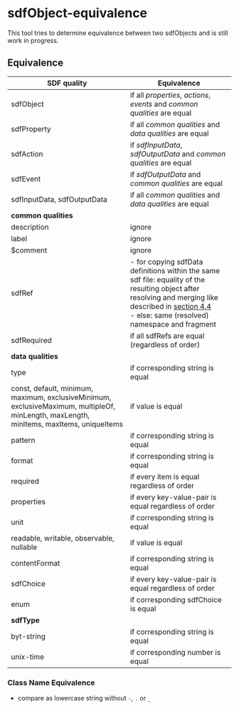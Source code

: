 # sdfObject-equivalence

This tool tries to determine equivalence between two sdfObjects and is still work in progress.

## Equivalence

| SDF quality                                                  | Equivalence                                                  |
| ------------------------------------------------------------ | ------------------------------------------------------------ |
| sdfObject                                                    | if all *properties*, *actions*, *events* and *common qualities* are equal |
| sdfProperty                                                  | if all *common qualities* and *data qualities* are equal     |
| sdfAction                                                    | if *sdfInputData*, *sdfOutputData* and *common qualities* are equal |
| sdfEvent                                                     | if *sdfOutputData* and *common qualities* are equal          |
| sdfInputData, sdfOutputData                                  | if all *common qualities* and *data qualities* are equal     |
| **common qualities**                                         |                                                              |
| description                                                  | ignore                                                       |
| label                                                        | ignore                                                       |
| $comment                                                     | ignore                                                       |
| sdfRef                                                       | - for copying sdfData definitions within the same sdf file: equality of the resulting object after resolving and merging like described in [section 4.4](https://datatracker.ietf.org/doc/html/draft-ietf-asdf-sdf-07#section-4.4)<br /> - else: same (resolved) namespace and fragment |
| sdfRequired                                                  | if all sdfRefs are equal (regardless of order)               |
| **data qualities**                                           |                                                              |
| type                                                         | if corresponding string is equal                             |
| const, default, minimum, maximum, exclusiveMinimum, exclusiveMaximum, multipleOf, minLength, maxLength, minItems, maxItems, uniqueItems | if value is equal                                            |
| pattern                                                      | if corresponding string is equal                             |
| format                                                       | if corresponding string is equal                             |
| required                                                     | if every item is equal regardless of order                   |
| properties                                                   | if every key-value-pair is equal regardless of order         |
| unit                                                         | if corresponding string is equal                             |
| readable, writable, observable, nullable                     | if value is equal                                            |
| contentFormat                                                | if corresponding string is equal                             |
| sdfChoice                                                    | if every key-value-pair is equal regardless of order         |
| enum                                                         | if corresponding sdfChoice is equal                          |
| **sdfType**                                                  |                                                              |
| byt-string                                                   | if corresponding string is equal                             |
| unix-time                                                    | if corresponding number is equal                             |

### Class Name Equivalence

- compare as lowercase string without `-`, `.` or `_`


